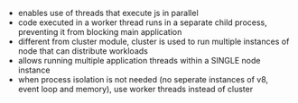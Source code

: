 - enables use of threads that execute js in parallel
- code executed in a worker thread runs in a separate child process, preventing
  it from blocking main application
- different from cluster module, cluster is used to run multiple instances of
  node that can distribute workloads
- allows running multiple application threads within a SINGLE node instance
- when process isolation is not needed (no seperate instances of v8, event loop
  and memory), use worker threads instead of cluster
